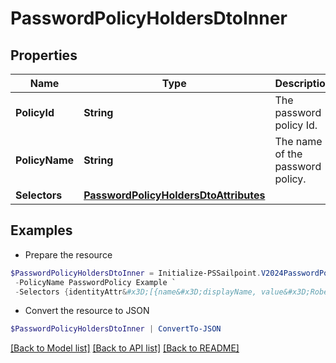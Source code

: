 # PasswordPolicyHoldersDtoInner
## Properties

Name | Type | Description | Notes
------------ | ------------- | ------------- | -------------
**PolicyId** | **String** | The password policy Id. | [optional] 
**PolicyName** | **String** | The name of the password policy. | [optional] 
**Selectors** | [**PasswordPolicyHoldersDtoAttributes**](.md) |  | [optional] 

## Examples

- Prepare the resource
```powershell
$PasswordPolicyHoldersDtoInner = Initialize-PSSailpoint.V2024PasswordPolicyHoldersDtoInner  -PolicyId 2c91808e7d976f3b017d9f5ceae440c8 `
 -PolicyName PasswordPolicy Example `
 -Selectors {identityAttr&#x3D;[{name&#x3D;displayName, value&#x3D;Robert}, {name&#x3D;lastname, value&#x3D;Juice}]}
```

- Convert the resource to JSON
```powershell
$PasswordPolicyHoldersDtoInner | ConvertTo-JSON
```

[[Back to Model list]](../README.md#documentation-for-models) [[Back to API list]](../README.md#documentation-for-api-endpoints) [[Back to README]](../README.md)

